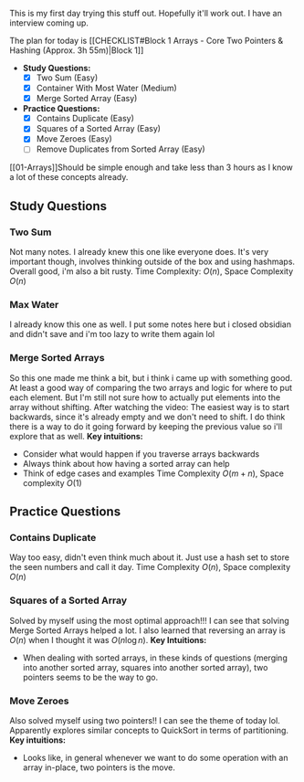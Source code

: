 
This is my first day trying this stuff out. Hopefully it'll work out. I have an interview coming up.

The plan for today is [[CHECKLIST#Block 1 Arrays - Core Two Pointers & Hashing (Approx. 3h 55m)|Block 1]]
- **Study Questions:**
  - [x] Two Sum (Easy)
  - [x] Container With Most Water (Medium)
  - [x] Merge Sorted Array (Easy)
- **Practice Questions:**
  - [x] Contains Duplicate (Easy)
  - [x] Squares of a Sorted Array (Easy)
  - [x] Move Zeroes (Easy)
  - [ ] Remove Duplicates from Sorted Array (Easy)

[[01-Arrays]]Should be simple enough and take less than 3 hours as I know a lot of these concepts already.

## Study Questions
### Two Sum
Not many notes. I already knew this one like everyone does. It's very important though, involves thinking outside of the box and using hashmaps. Overall good, i'm also a bit rusty.
Time Complexity: $O(n)$, Space Complexity $O(n)$
### Max Water
I already know this one as well. I put some notes here but i closed obsidian and didn't save and i'm too lazy to write them again lol
### Merge Sorted Arrays 
So this one made me think a bit, but i think i came up with something good. At least a good way of comparing the two arrays and logic for where to put each element. But I'm still not sure how to actually put elements into the array without shifting. After watching the video: The easiest way is to start backwards, since it's already empty and we don't need to shift. I do think there is a way to do it going forward by keeping the previous value so i'll explore that as well.
**Key intuitions:**
- Consider what would happen if you traverse arrays backwards
- Always think about how having a sorted array can help
- Think of edge cases and examples
Time Complexity $O(m + n)$, Space complexity $O(1)$ 
## Practice Questions
### Contains Duplicate
Way too easy, didn't even think much about it. Just use a hash set to store the seen numbers and call it day.
Time Complexity $O(n)$, Space complexity $O(n)$ 
### Squares of a Sorted Array
Solved by myself using the most optimal approach!!!
I can see that solving Merge Sorted Arrays helped a lot. I also learned that reversing an array is $O(n)$ when I thought it was $O(n \log{n})$.
**Key Intuitions:**
- When dealing with sorted arrays, in these kinds of questions (merging into another sorted array, squares into another sorted array), two pointers seems to be the way to go.
### Move Zeroes
Also solved myself using two pointers!! I can see the theme of today lol. Apparently explores similar concepts to QuickSort in terms of partitioning.
**Key intuitions:**
- Looks like, in general whenever we want to do some operation with an array in-place, two pointers is the move.